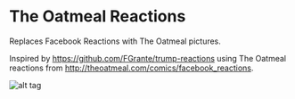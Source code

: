 # The Oatmeal Reactions

Replaces Facebook Reactions with The Oatmeal pictures.

Inspired by https://github.com/FGrante/trump-reactions using The Oatmeal reactions from http://theoatmeal.com/comics/facebook_reactions.


![alt tag](https://raw.githubusercontent.com/sainap/TheOatmealReactions/master/theoatmealextension.png)